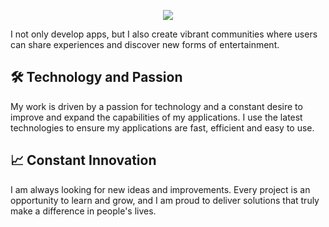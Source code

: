 

<p align="center">
    <img src="https://i.postimg.cc/t4JL7G84/406shots-so.png">
  <p align="izq">
  I not only develop apps, but I also create vibrant communities where users can share experiences and discover new forms of entertainment.
</p>
  
</p>





<h2 align="izq">🛠️ Technology and Passion</h2>

<p align="izq">
  My work is driven by a passion for technology and a constant desire to improve and expand the capabilities of my applications. I use the latest technologies to ensure my applications are fast, efficient and easy to use.
</p>

<h2 align="izq">📈 Constant Innovation</h2>

<p align="izq">
  I am always looking for new ideas and improvements. Every project is an opportunity to learn and grow, and I am proud to deliver solutions that truly make a difference in people's lives.
</p>


